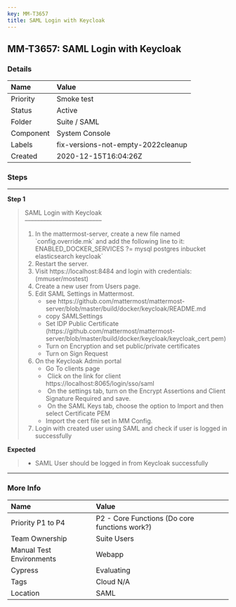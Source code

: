 ```yaml
---
key: MM-T3657
title: SAML Login with Keycloak
---
```


## MM-T3657: SAML Login with Keycloak

### Details

| Name      | Value                              |
| :-------- | :--------------------------------- |
| Priority  | Smoke test                         |
| Status    | Active                             |
| Folder    | Suite / SAML                       |
| Component | System Console                     |
| Labels    | fix-versions-not-empty-2022cleanup |
| Created   | 2020-12-15T16:04:26Z               |

### Steps

<hr/>

**Step 1**

> <article>SAML Login with Keycloak<br>–––––––––––––––––––––––––<ol><li>In the mattermost-server, create a new file named `config.override.mk` and add the following line to it:<br>ENABLED_DOCKER_SERVICES ?= mysql postgres inbucket elasticsearch keycloak`</li><li>Restart the server.</li><li>Visit https://localhost:8484 and login with credentials: (mmuser/mostest)</li><li>Create a new user from Users page.</li><li>Edit SAML Settings in Mattermost.<ul><li>see https://github.com/mattermost/mattermost-server/blob/master/build/docker/keycloak/README.md</li><li>copy SAMLSettings</li><li>Set IDP Public Certificate (https://github.com/mattermost/mattermost-server/blob/master/build/docker/keycloak/keycloak_cert.pem)</li><li>Turn on Encryption and set public/private certificates</li><li>Turn on Sign Request</li></ul></li><li>On the Keycloak Admin portal<ul><li>Go To clients page</li><li>&nbsp;Click on the link for client https://localhost:8065/login/sso/saml</li><li>&nbsp;On the settings tab, turn on the Encrypt Assertions and Client Signature Required and save.</li><li>&nbsp;On the SAML Keys tab, choose the option to Import and then select Certificate PEM</li><li>Import the cert file set in MM Config.</li></ul></li><li>Login with created user using SAML and check if user is logged in successfully</li></ol></article>

**Expected**

> <article><ul><li>SAML User should be logged in from Keycloak successfully</li></ul></article>

<hr/>

### More Info

| Name                     | Value                                         |
| :----------------------- | :-------------------------------------------- |
| Priority P1 to P4        | P2 - Core Functions (Do core functions work?) |
| Team Ownership           | Suite Users                                   |
| Manual Test Environments | Webapp                                        |
| Cypress                  | Evaluating                                    |
| Tags                     | Cloud N/A                                     |
| Location                 | SAML                                          |

